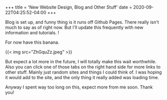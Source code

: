 +++
title = 'New Website Design, Blog and Other Stuff'
date = 2020-09-22T04:25:52-04:00
+++

Blog is set up, and funny thing is it runs off Github Pages. There really isn't much to say as of right now. But I'll update this frequently with new information and tutorials. !

For now have this banana.

{{< img src="ZhGquZz.jpeg" >}}

But expect a lot more in the future, I will totally make this wait worthwhile. Also you can click one of those tabs on the right hand side for more links to other stuff. Mainly just random sites and things I could think of. I was hoping it would add to the site, and the only thing it really added was loading time.

Anyway I spent way too long on this, expect more from me soon. Thank you!